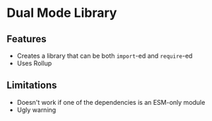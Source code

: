 # Dual Mode Library

## Features

* Creates a library that can be both `import`-ed and `require`-ed
* Uses Rollup

## Limitations

* Doesn't work if one of the dependencies is an ESM-only module
* Ugly warning
